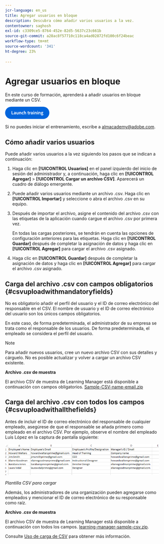 ```yaml
---
jcr-language: en_us
title: Agregar usuarios en bloque
description: Descubra cómo añadir varios usuarios a la vez.
contentowner: saghosh
exl-id: c3309ce5-8764-452e-82d5-5637c23c661b
source-git-commit: a28ac8f57710c118ca4ad02872fd100c6f24beac
workflow-type: tm+mt
source-wordcount: '341'
ht-degree: 23%

---
```


# Agregar usuarios en bloque

En este curso de formación, aprenderá a añadir usuarios en bloque mediante un CSV.

[![botón](feature-summary/assets/launch-training-button.png)](https://content.adobelearningmanageracademy.com/app/learner?accountId=98632#/course/7555555)

Si no puedes iniciar el entrenamiento, escribe a <almacademy@adobe.com>.

## Cómo añadir varios usuarios

Puede añadir varios usuarios a la vez siguiendo los pasos que se indican a continuación:

1. Haga clic en **[!UICONTROL Usuarios]** en el panel izquierdo del inicio de sesión del administrador y, a continuación, haga clic en **[!UICONTROL Agregar]** > **[!UICONTROL Cargar un archivo CSV]**. Aparecerá un cuadro de diálogo emergente.

1. Puede añadir varios usuarios mediante un archivo .csv. Haga clic en **[!UICONTROL Importar]** y seleccione o abra el archivo .csv en su equipo.

1. Después de importar el archivo, asigne el contenido del archivo .csv con las etiquetas de la aplicación cuando cargue el archivo .csv por primera vez.

   En todas las cargas posteriores, se tendrán en cuenta las opciones de configuración anteriores para las etiquetas. Haga clic en **[!UICONTROL Guardar]** después de completar la asignación de datos y haga clic en **[!UICONTROL Agregar]** para cargar el archivo .csv asignado.

1. Haga clic en **[!UICONTROL Guardar]** después de completar la asignación de datos y haga clic en **[!UICONTROL Agregar]** para cargar el archivo .csv asignado.

## Carga del archivo .csv con campos obligatorios {#csvuploadwithmandatoryfields}

No es obligatorio añadir el perfil del usuario y el ID de correo electrónico del responsable en el CSV. El nombre de usuario y el ID de correo electrónico del usuario son los únicos campos obligatorios.

En este caso, de forma predeterminada, el administrador de su empresa se trata como el responsable de los usuarios. De forma predeterminada, el empleado se considera el perfil del usuario.

>[!NOTE]
>
>Para añadir nuevos usuarios, cree un nuevo archivo CSV con sus detalles y cárguelo. No es posible actualizar y volver a cargar un archivo CSV existente.

**Archivo .csv de muestra**

El archivo CSV de muestra de Learning Manager está disponible a continuación con campos obligatorios.
[Sample-CSV-name-email.zip](assets/sample-csv-name-email.zip)

## Carga del archivo .csv con todos los campos {#csvuploadwithallthefields}

Antes de incluir el ID de correo electrónico del responsable de cualquier empleado, asegúrese de que el responsable se añada primero como empleado en el archivo CSV. Por ejemplo, observe el nombre del empleado Luis López en la captura de pantalla siguiente:

![](assets/csv-example.png)

*Plantilla CSV para cargar*

Además, los administradores de una organización pueden agregarse como empleados y mencionar el ID de correo electrónico de su responsable como raíz.

**Archivo .csv de muestra**

El archivo CSV de muestra de Learning Manager está disponible a continuación con todos los campos.
[learning-manager-sample-csv.zip](assets/learning-manager-sample-csv.zip).

Consulte [Uso de carga de CSV](/help/migrated/administrators/feature-summary/add-users-user-groups.md) para obtener más información.
